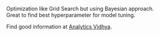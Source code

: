 Optimization like Grid Search but using Bayesian approach.<br>
Great to find best hyperparameter for model tuning.

Find good information at [Analytics Vidhya](https://www.analyticsvidhya.com/blog/2021/05/bayesian-optimization-bayes_opt-or-hyperopt/).
